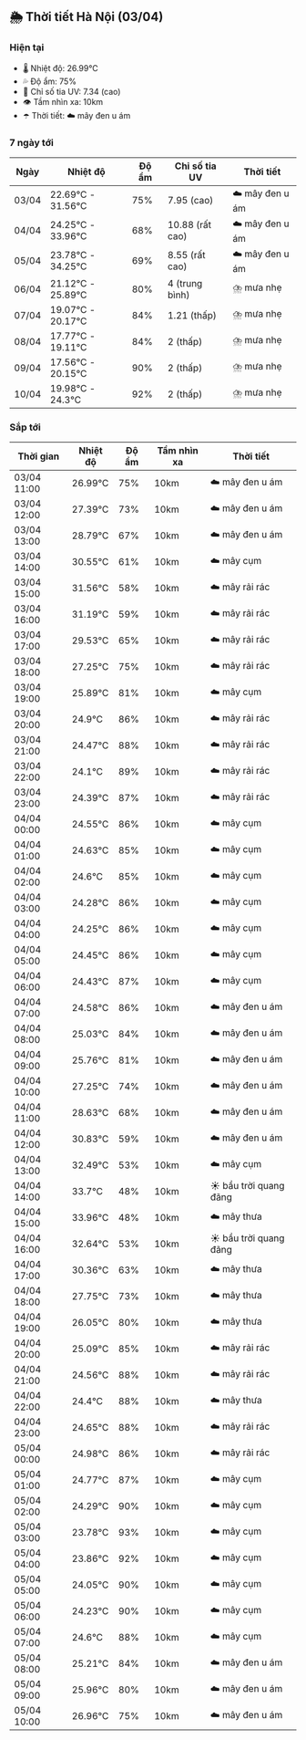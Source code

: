## 🌦️ Thời tiết Hà Nội (03/04)

### Hiện tại

- 🌡️ Nhiệt độ: 26.99℃
- 💦 Độ ẩm: 75%
- 🌟 Chỉ số tia UV: 7.34 (cao)
- 👁️ Tầm nhìn xa: 10km
- ☂️ Thời tiết: ☁️ mây đen u ám

### 7 ngày tới

| Ngày | Nhiệt độ | Độ ẩm | Chỉ số tia UV | Thời tiết |
| --- | --- | --- | --- | --- |
| 03/04 | 22.69℃ - 31.56℃ | 75% | 7.95 (cao) | ☁️ mây đen u ám |
| 04/04 | 24.25℃ - 33.96℃ | 68% | 10.88 (rất cao) | ☁️ mây đen u ám |
| 05/04 | 23.78℃ - 34.25℃ | 69% | 8.55 (rất cao) | ☁️ mây đen u ám |
| 06/04 | 21.12℃ - 25.89℃ | 80% | 4 (trung bình) | ⛈️ mưa nhẹ |
| 07/04 | 19.07℃ - 20.17℃ | 84% | 1.21 (thấp) | ⛈️ mưa nhẹ |
| 08/04 | 17.77℃ - 19.11℃ | 84% | 2 (thấp) | ⛈️ mưa nhẹ |
| 09/04 | 17.56℃ - 20.15℃ | 90% | 2 (thấp) | ⛈️ mưa nhẹ |
| 10/04 | 19.98℃ - 24.3℃ | 92% | 2 (thấp) | ⛈️ mưa nhẹ |

### Sắp tới

| Thời gian | Nhiệt độ | Độ ẩm | Tầm nhìn xa | Thời tiết |
| --- | --- | --- | --- | --- |
| 03/04 11:00 | 26.99℃ | 75% | 10km | ☁️ mây đen u ám |
| 03/04 12:00 | 27.39℃ | 73% | 10km | ☁️ mây đen u ám |
| 03/04 13:00 | 28.79℃ | 67% | 10km | ☁️ mây đen u ám |
| 03/04 14:00 | 30.55℃ | 61% | 10km | ☁️ mây cụm |
| 03/04 15:00 | 31.56℃ | 58% | 10km | ☁️ mây rải rác |
| 03/04 16:00 | 31.19℃ | 59% | 10km | ☁️ mây rải rác |
| 03/04 17:00 | 29.53℃ | 65% | 10km | ☁️ mây rải rác |
| 03/04 18:00 | 27.25℃ | 75% | 10km | ☁️ mây rải rác |
| 03/04 19:00 | 25.89℃ | 81% | 10km | ☁️ mây cụm |
| 03/04 20:00 | 24.9℃ | 86% | 10km | ☁️ mây rải rác |
| 03/04 21:00 | 24.47℃ | 88% | 10km | ☁️ mây rải rác |
| 03/04 22:00 | 24.1℃ | 89% | 10km | ☁️ mây rải rác |
| 03/04 23:00 | 24.39℃ | 87% | 10km | ☁️ mây rải rác |
| 04/04 00:00 | 24.55℃ | 86% | 10km | ☁️ mây cụm |
| 04/04 01:00 | 24.63℃ | 85% | 10km | ☁️ mây cụm |
| 04/04 02:00 | 24.6℃ | 85% | 10km | ☁️ mây cụm |
| 04/04 03:00 | 24.28℃ | 86% | 10km | ☁️ mây cụm |
| 04/04 04:00 | 24.25℃ | 86% | 10km | ☁️ mây cụm |
| 04/04 05:00 | 24.45℃ | 86% | 10km | ☁️ mây cụm |
| 04/04 06:00 | 24.43℃ | 87% | 10km | ☁️ mây cụm |
| 04/04 07:00 | 24.58℃ | 86% | 10km | ☁️ mây đen u ám |
| 04/04 08:00 | 25.03℃ | 84% | 10km | ☁️ mây đen u ám |
| 04/04 09:00 | 25.76℃ | 81% | 10km | ☁️ mây đen u ám |
| 04/04 10:00 | 27.25℃ | 74% | 10km | ☁️ mây đen u ám |
| 04/04 11:00 | 28.63℃ | 68% | 10km | ☁️ mây đen u ám |
| 04/04 12:00 | 30.83℃ | 59% | 10km | ☁️ mây đen u ám |
| 04/04 13:00 | 32.49℃ | 53% | 10km | ☁️ mây cụm |
| 04/04 14:00 | 33.7℃ | 48% | 10km | ☀️ bầu trời quang đãng |
| 04/04 15:00 | 33.96℃ | 48% | 10km | ☁️ mây thưa |
| 04/04 16:00 | 32.64℃ | 53% | 10km | ☀️ bầu trời quang đãng |
| 04/04 17:00 | 30.36℃ | 63% | 10km | ☁️ mây thưa |
| 04/04 18:00 | 27.75℃ | 73% | 10km | ☁️ mây thưa |
| 04/04 19:00 | 26.05℃ | 80% | 10km | ☁️ mây thưa |
| 04/04 20:00 | 25.09℃ | 85% | 10km | ☁️ mây rải rác |
| 04/04 21:00 | 24.56℃ | 88% | 10km | ☁️ mây rải rác |
| 04/04 22:00 | 24.4℃ | 88% | 10km | ☁️ mây thưa |
| 04/04 23:00 | 24.65℃ | 88% | 10km | ☁️ mây rải rác |
| 05/04 00:00 | 24.98℃ | 86% | 10km | ☁️ mây rải rác |
| 05/04 01:00 | 24.77℃ | 87% | 10km | ☁️ mây cụm |
| 05/04 02:00 | 24.29℃ | 90% | 10km | ☁️ mây cụm |
| 05/04 03:00 | 23.78℃ | 93% | 10km | ☁️ mây cụm |
| 05/04 04:00 | 23.86℃ | 92% | 10km | ☁️ mây cụm |
| 05/04 05:00 | 24.05℃ | 90% | 10km | ☁️ mây cụm |
| 05/04 06:00 | 24.23℃ | 90% | 10km | ☁️ mây cụm |
| 05/04 07:00 | 24.6℃ | 88% | 10km | ☁️ mây cụm |
| 05/04 08:00 | 25.21℃ | 84% | 10km | ☁️ mây đen u ám |
| 05/04 09:00 | 25.96℃ | 80% | 10km | ☁️ mây đen u ám |
| 05/04 10:00 | 26.96℃ | 75% | 10km | ☁️ mây đen u ám |
